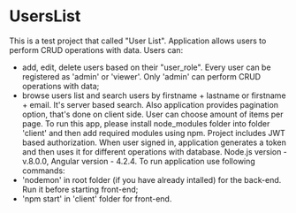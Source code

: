 # UsersList

This is a test project that called "User List". Application allows users to perform CRUD operations with data. Users can:
- add, edit, delete users based on their "user_role". Every user can be registered as 'admin' or 'viewer'. Only 'admin' can perform 
  CRUD operations with data;
- browse users list and search users by firstname + lastname or firstname + email. It's server based search.
Also application provides pagination option, that's done on client side. User can choose amount of items per page. 
To run this app, please install node_modules folder into folder 'client' and then add required modules using npm.
Project includes JWT based authorization. When user signed in, application generates a token and then uses it
for different operations with database.
Node.js version - v.8.0.0, Angular version - 4.2.4.
To run application use following commands:
- 'nodemon' in root folder (if you have already intalled) for the back-end. Run it before starting front-end;
- 'npm start' in 'client' folder for front-end.

